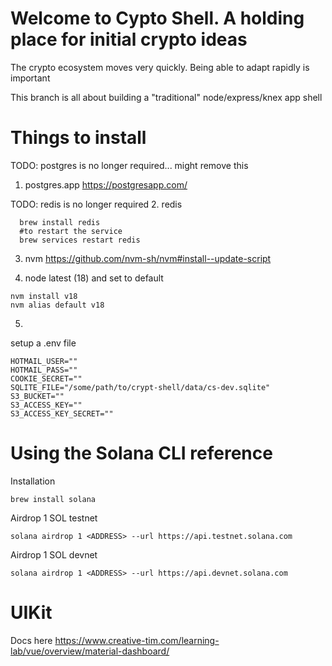 # Welcome to Cypto Shell. A holding place for initial crypto ideas

The crypto ecosystem moves very quickly. Being able to adapt rapidly is important

This branch is all about building a "traditional" node/express/knex app shell


# Things to install
TODO: postgres is no longer required... might remove this
1. postgres.app https://postgresapp.com/ 

  TODO: redis is no longer required
2. redis
```
  brew install redis
  #to restart the service
  brew services restart redis
```

3. nvm
https://github.com/nvm-sh/nvm#install--update-script

4. node latest (18) and set to default
```
nvm install v18
nvm alias default v18
```

5.
setup a .env file
```
HOTMAIL_USER=""
HOTMAIL_PASS=""
COOKIE_SECRET=""
SQLITE_FILE="/some/path/to/crypt-shell/data/cs-dev.sqlite"
S3_BUCKET=""
S3_ACCESS_KEY=""
S3_ACCESS_KEY_SECRET=""
```

# Using the Solana CLI reference

Installation
```
brew install solana
```

Airdrop 1 SOL testnet
```
solana airdrop 1 <ADDRESS> --url https://api.testnet.solana.com
```

Airdrop 1 SOL devnet
```
solana airdrop 1 <ADDRESS> --url https://api.devnet.solana.com
```

# UIKit
Docs here https://www.creative-tim.com/learning-lab/vue/overview/material-dashboard/
